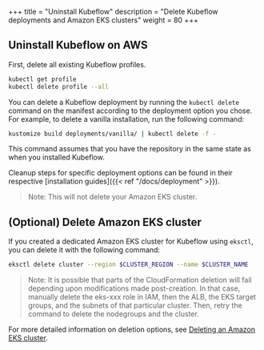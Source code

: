 +++
title = "Uninstall Kubeflow"
description = "Delete Kubeflow deployments and Amazon EKS clusters"
weight = 80
+++

## Uninstall Kubeflow on AWS

First, delete all existing Kubeflow profiles. 

```bash
kubectl get profile
kubectl delete profile --all
```

You can delete a Kubeflow deployment by running the `kubectl delete` command on the manifest according to the deployment option you chose. For example, to delete a vanilla installation, run the following command:

```bash
kustomize build deployments/vanilla/ | kubectl delete -f -
```

This command assumes that you have the repository in the same state as when you installed Kubeflow.

Cleanup steps for specific deployment options can be found in their respective [installation guides]({{< ref "/docs/deployment" >}}). 

> Note: This will not delete your Amazon EKS cluster.

## (Optional) Delete Amazon EKS cluster

If you created a dedicated Amazon EKS cluster for Kubeflow using `eksctl`, you can delete it with the following command:

```bash
eksctl delete cluster --region $CLUSTER_REGION --name $CLUSTER_NAME
```

> Note: It is possible that parts of the CloudFormation deletion will fail depending upon modifications made post-creation. In that case, manually delete the eks-xxx role in IAM, then the ALB, the EKS target groups, and the subnets of that particular cluster. Then, retry the command to delete the nodegroups and the cluster.

For more detailed information on deletion options, see [Deleting an Amazon EKS cluster](https://docs.aws.amazon.com/eks/latest/userguide/delete-cluster.html). 